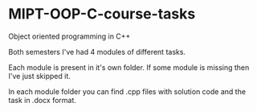 # MIPT-OOP-C-course-tasks
Object oriented programming in C++

Both semesters I've had 4 modules of different tasks.

Each module is present in it's own folder. If some module is missing then I've just skipped it.

In each module folder you can find .cpp files with solution code and the task in .docx format.
